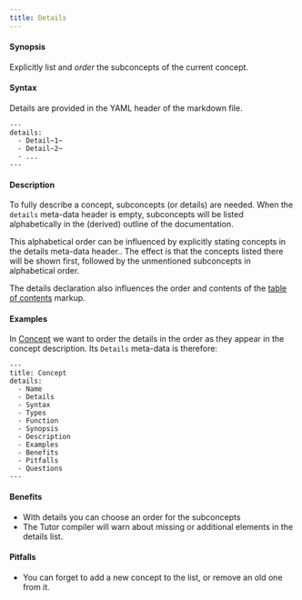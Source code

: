 ```yaml
---
title: Details
---
```


#### Synopsis

Explicitly list and _order_ the subconcepts of the current concept.

#### Syntax

Details are provided in the YAML header of the markdown file.

```
---
details:
  - Detail~1~
  - Detail~2~
  - ...
---
```

#### Description

To fully describe a concept, subconcepts (or details) are needed.
When the `details` meta-data header is empty, subconcepts will be listed
alphabetically in the (derived) outline of the documentation.

This alphabetical order can be influenced by explicitly stating concepts in the details meta-data header..
The effect is that the concepts listed there will be shown first, followed by the unmentioned subconcepts
in alphabetical order.

The details declaration also influences the order and contents of the [table of contents](../../../Tutor/Markup/StructureMarkup/TableOfContents/index.md) markup.

#### Examples

In [Concept](../../../Tutor/Concept/index.md) we want to order the details in the order as they appear in the concept description.
Its `Details` meta-data is therefore:

``````
---
title: Concept
details:
  - Name
  - Details
  - Syntax
  - Types
  - Function
  - Synopsis
  - Description
  - Examples
  - Benefits
  - Pitfalls
  - Questions
---
``````

#### Benefits

* With details you can choose an order for the subconcepts
* The Tutor compiler will warn about missing or additional elements in the details list.

#### Pitfalls

* You can forget to add a new concept to the list, or remove an old one from it. 


